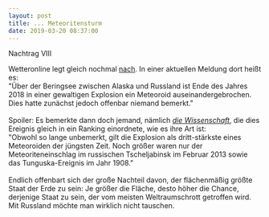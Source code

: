 ```yaml
---
layout: post
title: ... Meteoritensturm
date: 2019-03-20 08:37:00
---
```


Nachtrag VIII

Wetteronline legt gleich nochmal [nach](https://grillmoebel.github.io/2019/03/14/ninetysecond-post/). In einer aktuellen Meldung dort heißt es:<br> "Über der Beringsee zwischen Alaska und Russland ist Ende des Jahres 2018 in einer gewaltigen Explosion ein Meteoroid auseinandergebrochen. Dies hatte zunächst jedoch offenbar niemand bemerkt."<br><br>
Spoiler: Es bemerkte dann doch jemand, nämlich *[die Wissenschaft](https://www2.physics.ox.ac.uk/sites/default/files/profiles/proud/him8-meteor-44706.gif)*, die dies Ereignis gleich in ein Ranking einordnete, wie es ihre Art ist:<br>
"Obwohl so lange unbemerkt, gilt die Explosion als dritt-stärkste eines Meteoroiden der jüngsten Zeit. Noch größer waren nur der Meteoriteneinschlag im russischen Tscheljabinsk im Februar 2013 sowie das Tunguska-Ereignis im Jahr 1908."<br><br>
Endlich offenbart sich der große Nachteil davon, der flächenmäßig größte Staat der Erde zu sein: Je größer die Fläche, desto höher die Chance, derjenige Staat zu sein, der vom meisten Weltraumschrott getroffen wird.<br>
Mit Russland möchte man wirklich nicht tauschen.

